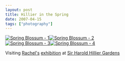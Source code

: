 ```yaml
---
layout: post
title: Hillier in the Spring
date: 2007-04-15
tags: ["photography"]
---
```


[![Spring Blossum - 1](https://farm1.static.flickr.com/242/460190741_c479b15be3_s.jpg)](http://www.flickr.com/photos/knolleary/460190741)[![Spring Blossum - 2](https://farm1.static.flickr.com/206/460189555_ce34441d83_s.jpg)](http://www.flickr.com/photos/knolleary/460189555)  
[![Spring Blossum - 3](https://farm1.static.flickr.com/217/460187727_75ea921ba7_s.jpg)](http://www.flickr.com/photos/knolleary/460187727)[![Spring Blossum - 4](https://farm1.static.flickr.com/167/460186651_bf748a3d84_s.jpg)](http://www.flickr.com/photos/knolleary/460186651)

Visiting [Rachel's](http://rayreynolds.wordpress.com/) [exhibition](http://upcoming.org/event/150073/) at [Sir Harold Hillier Gardens](http://www.hillier.hants.gov.uk/)

